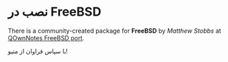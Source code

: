 # نصب در FreeBSD

There is a community-created package for **FreeBSD** by _Matthew Stobbs_ at [QOwnNotes FreeBSD port](https://www.freshports.org/deskutils/qownnotes).

با سپاس فراوان از متیو!
